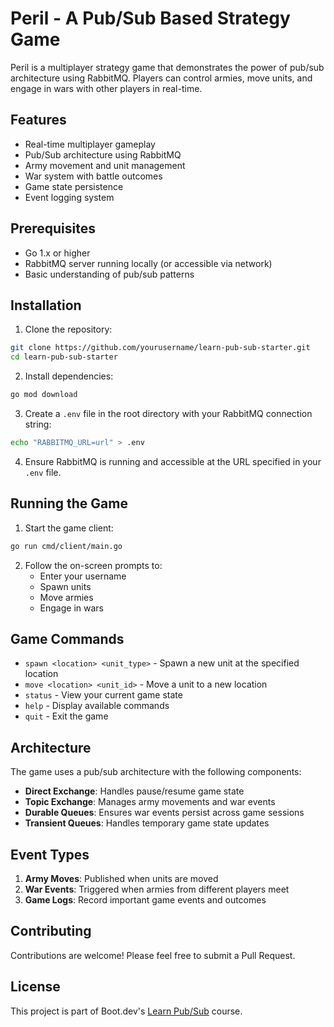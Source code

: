 # Peril - A Pub/Sub Based Strategy Game

Peril is a multiplayer strategy game that demonstrates the power of pub/sub architecture using RabbitMQ. Players can control armies, move units, and engage in wars with other players in real-time.

## Features

- Real-time multiplayer gameplay
- Pub/Sub architecture using RabbitMQ
- Army movement and unit management
- War system with battle outcomes
- Game state persistence
- Event logging system

## Prerequisites

- Go 1.x or higher
- RabbitMQ server running locally (or accessible via network)
- Basic understanding of pub/sub patterns

## Installation

1. Clone the repository:
```bash
git clone https://github.com/yourusername/learn-pub-sub-starter.git
cd learn-pub-sub-starter
```

2. Install dependencies:
```bash
go mod download
```

3. Create a `.env` file in the root directory with your RabbitMQ connection string:
```bash
echo "RABBITMQ_URL=url" > .env
```

4. Ensure RabbitMQ is running and accessible at the URL specified in your `.env` file.

## Running the Game

1. Start the game client:
```bash
go run cmd/client/main.go
```

2. Follow the on-screen prompts to:
   - Enter your username
   - Spawn units
   - Move armies
   - Engage in wars

## Game Commands

- `spawn <location> <unit_type>` - Spawn a new unit at the specified location
- `move <location> <unit_id>` - Move a unit to a new location
- `status` - View your current game state
- `help` - Display available commands
- `quit` - Exit the game

## Architecture

The game uses a pub/sub architecture with the following components:

- **Direct Exchange**: Handles pause/resume game state
- **Topic Exchange**: Manages army movements and war events
- **Durable Queues**: Ensures war events persist across game sessions
- **Transient Queues**: Handles temporary game state updates

## Event Types

1. **Army Moves**: Published when units are moved
2. **War Events**: Triggered when armies from different players meet
3. **Game Logs**: Record important game events and outcomes

## Contributing

Contributions are welcome! Please feel free to submit a Pull Request.

## License

This project is part of Boot.dev's [Learn Pub/Sub](https://learn.boot.dev/learn-pub-sub) course.
